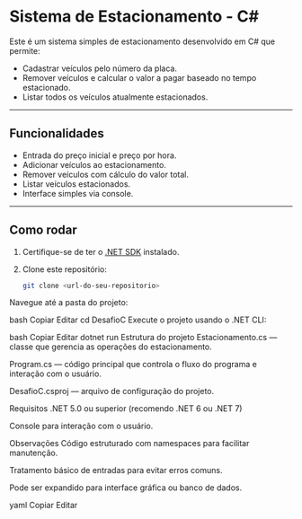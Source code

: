 # Sistema de Estacionamento - C#

Este é um sistema simples de estacionamento desenvolvido em C# que permite:

- Cadastrar veículos pelo número da placa.
- Remover veículos e calcular o valor a pagar baseado no tempo estacionado.
- Listar todos os veículos atualmente estacionados.

---

## Funcionalidades

- Entrada do preço inicial e preço por hora.
- Adicionar veículos ao estacionamento.
- Remover veículos com cálculo do valor total.
- Listar veículos estacionados.
- Interface simples via console.

---

## Como rodar

1. Certifique-se de ter o [.NET SDK](https://dotnet.microsoft.com/download) instalado.

2. Clone este repositório:

   ```bash
   git clone <url-do-seu-repositorio>
Navegue até a pasta do projeto:

bash
Copiar
Editar
cd DesafioC
Execute o projeto usando o .NET CLI:

bash
Copiar
Editar
dotnet run
Estrutura do projeto
Estacionamento.cs — classe que gerencia as operações do estacionamento.

Program.cs — código principal que controla o fluxo do programa e interação com o usuário.

DesafioC.csproj — arquivo de configuração do projeto.

Requisitos
.NET 5.0 ou superior (recomendo .NET 6 ou .NET 7)

Console para interação com o usuário.

Observações
Código estruturado com namespaces para facilitar manutenção.

Tratamento básico de entradas para evitar erros comuns.

Pode ser expandido para interface gráfica ou banco de dados.

yaml
Copiar
Editar
